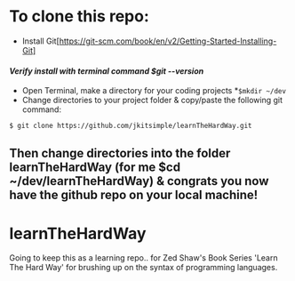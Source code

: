 # To clone this repo:
  * Install Git[https://git-scm.com/book/en/v2/Getting-Started-Installing-Git]
#### *Verify install with terminal command $git --version*
  * Open Terminal, make a directory for your coding projects 
  *```$mkdir ~/dev```
  * Change directories to your project folder & copy/paste the following git command:
```bash
$ git clone https://github.com/jkitsimple/learnTheHardWay.git
```
## Then change directories into the folder learnTheHardWay (for me $cd ~/dev/learnTheHardWay) & congrats you now have the github repo on your local machine!

# learnTheHardWay
Going to keep this as a learning repo.. for Zed Shaw's Book Series 'Learn The Hard Way' for brushing up on the syntax of programming languages.
